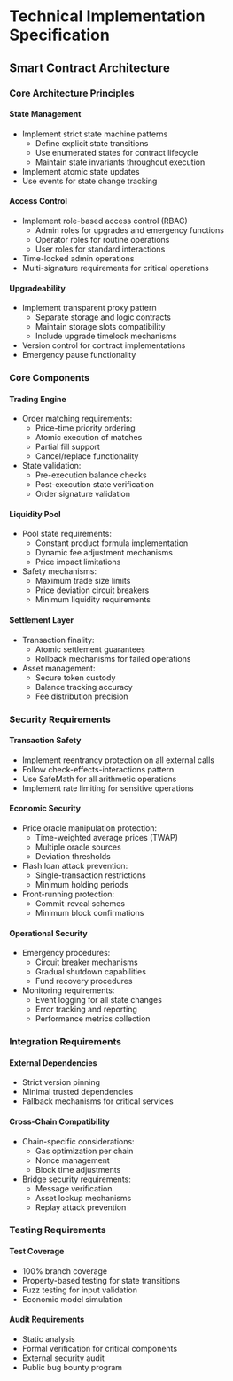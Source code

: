 # Technical Implementation Specification

## Smart Contract Architecture

### Core Architecture Principles

#### State Management
- Implement strict state machine patterns
  - Define explicit state transitions
  - Use enumerated states for contract lifecycle
  - Maintain state invariants throughout execution
- Implement atomic state updates
- Use events for state change tracking

#### Access Control
- Implement role-based access control (RBAC)
  - Admin roles for upgrades and emergency functions
  - Operator roles for routine operations
  - User roles for standard interactions
- Time-locked admin operations
- Multi-signature requirements for critical operations

#### Upgradeability
- Implement transparent proxy pattern
  - Separate storage and logic contracts
  - Maintain storage slots compatibility
  - Include upgrade timelock mechanisms
- Version control for contract implementations
- Emergency pause functionality

### Core Components

#### Trading Engine
- Order matching requirements:
  - Price-time priority ordering
  - Atomic execution of matches
  - Partial fill support
  - Cancel/replace functionality
- State validation:
  - Pre-execution balance checks
  - Post-execution state verification
  - Order signature validation

#### Liquidity Pool
- Pool state requirements:
  - Constant product formula implementation
  - Dynamic fee adjustment mechanisms
  - Price impact limitations
- Safety mechanisms:
  - Maximum trade size limits
  - Price deviation circuit breakers
  - Minimum liquidity requirements

#### Settlement Layer
- Transaction finality:
  - Atomic settlement guarantees
  - Rollback mechanisms for failed operations
- Asset management:
  - Secure token custody
  - Balance tracking accuracy
  - Fee distribution precision

### Security Requirements

#### Transaction Safety
- Implement reentrancy protection on all external calls
- Follow check-effects-interactions pattern
- Use SafeMath for all arithmetic operations
- Implement rate limiting for sensitive operations

#### Economic Security
- Price oracle manipulation protection:
  - Time-weighted average prices (TWAP)
  - Multiple oracle sources
  - Deviation thresholds
- Flash loan attack prevention:
  - Single-transaction restrictions
  - Minimum holding periods
- Front-running protection:
  - Commit-reveal schemes
  - Minimum block confirmations

#### Operational Security
- Emergency procedures:
  - Circuit breaker mechanisms
  - Gradual shutdown capabilities
  - Fund recovery procedures
- Monitoring requirements:
  - Event logging for all state changes
  - Error tracking and reporting
  - Performance metrics collection

### Integration Requirements

#### External Dependencies
- Strict version pinning
- Minimal trusted dependencies
- Fallback mechanisms for critical services

#### Cross-Chain Compatibility
- Chain-specific considerations:
  - Gas optimization per chain
  - Nonce management
  - Block time adjustments
- Bridge security requirements:
  - Message verification
  - Asset lockup mechanisms
  - Replay attack prevention

### Testing Requirements

#### Test Coverage
- 100% branch coverage
- Property-based testing for state transitions
- Fuzz testing for input validation
- Economic model simulation

#### Audit Requirements
- Static analysis
- Formal verification for critical components
- External security audit
- Public bug bounty program
